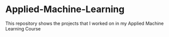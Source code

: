 # Applied-Machine-Learning
This repository shows the projects that I worked on in my Applied Machine Learning Course
